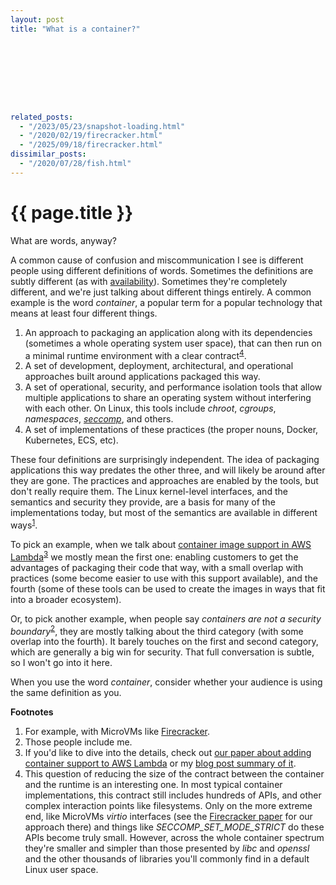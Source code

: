 ```yaml
---
layout: post
title: "What is a container?"









related_posts:
  - "/2023/05/23/snapshot-loading.html"
  - "/2020/02/19/firecracker.html"
  - "/2025/09/18/firecracker.html"
dissimilar_posts:
  - "/2020/07/28/fish.html"
---
```

{{ page.title }}
================

<p class="meta">What are words, anyway?</p>

A common cause of confusion and miscommunication I see is different people using different definitions of words. Sometimes the definitions are subtly different (as with [availability](https://brooker.co.za/blog/2018/02/25/availability-liveness.html)). Sometimes they're completely different, and we're just talking about different things entirely. A common example is the word *container*, a popular term for a popular technology that means at least four different things.

 1. An approach to packaging an application along with its dependencies (sometimes a whole operating system user space), that can then run on a minimal runtime environment with a clear contract<sup>[4](#foot4)</sup>.
 2. A set of development, deployment, architectural, and operational approaches built around applications packaged this way.
 3. A set of operational, security, and performance isolation tools that allow multiple applications to share an operating system without interfering with each other. On Linux, this tools include *chroot*, *cgroups*, *namespaces*, *[seccomp](https://man7.org/linux/man-pages/man2/seccomp.2.html)*, and others.
 4. A set of implementations of these practices (the proper nouns, Docker, Kubernetes, ECS, etc).

These four definitions are surprisingly independent. The idea of packaging applications this way predates the other three, and will likely be around after they are gone. The practices and approaches are enabled by the tools, but don't really require them. The Linux kernel-level interfaces, and the semantics and security they provide, are a basis for many of the implementations today, but most of the semantics are available in different ways<sup>[1](#foot1)</sup>. 

To pick an example, when we talk about [container image support in AWS Lambda](https://aws.amazon.com/blogs/aws/new-for-aws-lambda-container-image-support/)<sup>[3](#foot3)</sup> we mostly mean the first one: enabling customers to get the advantages of packaging their code that way, with a small overlap with practices (some become easier to use with this support available), and the fourth (some of these tools can be used to create the images in ways that fit into a broader ecosystem). 

Or, to pick another example, when people say *containers are not a security boundary*<sup>[2](#foot2)</sup>, they are mostly talking about the third category (with some overlap into the fourth). It barely touches on the first and second category, which are generally a big win for security. That full conversation is subtle, so I won't go into it here.

When you use the word *container*, consider whether your audience is using the same definition as you.

**Footnotes**

1. <a name="foot1"></a> For example, with MicroVMs like [Firecracker](https://github.com/firecracker-microvm/firecracker).
2. <a name="foot2"></a> Those people include me.
3. <a name="foot3"></a> If you'd like to dive into the details, check out [our paper about adding container support to AWS Lambda](https://arxiv.org/abs/2305.13162) or my [blog post summary of it](https://brooker.co.za/blog/2023/05/23/snapshot-loading.html).
4. <a name="foot4"></a> This question of reducing the size of the contract between the container and the runtime is an interesting one. In most typical container implementations, this contract still includes hundreds of APIs, and other complex interaction points like filesystems. Only on the more extreme end, like MicroVMs *virtio* interfaces (see the [Firecracker paper](https://www.usenix.org/conference/nsdi20/presentation/agache) for our approach there) and things like *SECCOMP_SET_MODE_STRICT* do these APIs become truly small. However, across the whole container spectrum they're smaller and simpler than those presented by *libc* and *openssl* and the other thousands of libraries you'll commonly find in a default Linux user space.
